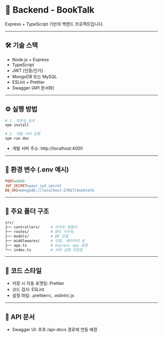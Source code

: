 
# 📗 Backend - BookTalk

Express + TypeScript 기반의 백엔드 프로젝트입니다.

---

## 🛠 기술 스택

- Node.js + Express
- TypeScript
- JWT (인증/인가)
- MongoDB 또는 MySQL
- ESLint + Prettier
- Swagger (API 문서화)

---

## ⚙️ 실행 방법

```bash
# 1. 의존성 설치
npm install

# 2. 개발 서버 실행
npm run dev
```
- 개발 서버 주소: http://localhost:4000
---
## 📄 환경 변수 (.env 예시)
```ini
PORT=4000
JWT_SECRET=your_jwt_secret
DB_URI=mongodb://localhost:27017/booktalk
```
---
## 📁 주요 폴더 구조
```bash
src/
├── controllers/     # 라우트 핸들러
├── routes/          # API 라우팅
├── models/          # DB 모델
├── middlewares/     # 인증, 에러처리 등
├── app.ts           # express app 설정
└── index.ts         # 서버 실행 진입점
```
---
## 🧼 코드 스타일
- 저장 시 자동 포맷팅: Prettier
- 코드 검사: ESLint
- 설정 파일: .prettierrc, .eslintrc.js
---
## 📘 API 문서
- Swagger UI: 추후 /api-docs 경로에 연동 예정